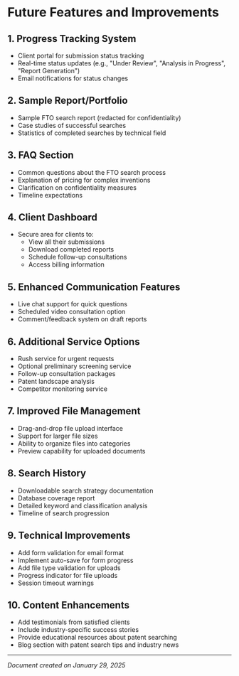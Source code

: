 # Future Features and Improvements

## 1. Progress Tracking System
- Client portal for submission status tracking
- Real-time status updates (e.g., "Under Review", "Analysis in Progress", "Report Generation")
- Email notifications for status changes

## 2. Sample Report/Portfolio
- Sample FTO search report (redacted for confidentiality)
- Case studies of successful searches
- Statistics of completed searches by technical field

## 3. FAQ Section
- Common questions about the FTO search process
- Explanation of pricing for complex inventions
- Clarification on confidentiality measures
- Timeline expectations

## 4. Client Dashboard
- Secure area for clients to:
  - View all their submissions
  - Download completed reports
  - Schedule follow-up consultations
  - Access billing information

## 5. Enhanced Communication Features
- Live chat support for quick questions
- Scheduled video consultation option
- Comment/feedback system on draft reports

## 6. Additional Service Options
- Rush service for urgent requests
- Optional preliminary screening service
- Follow-up consultation packages
- Patent landscape analysis
- Competitor monitoring service

## 7. Improved File Management
- Drag-and-drop file upload interface
- Support for larger file sizes
- Ability to organize files into categories
- Preview capability for uploaded documents

## 8. Search History
- Downloadable search strategy documentation
- Database coverage report
- Detailed keyword and classification analysis
- Timeline of search progression

## 9. Technical Improvements
- Add form validation for email format
- Implement auto-save for form progress
- Add file type validation for uploads
- Progress indicator for file uploads
- Session timeout warnings

## 10. Content Enhancements
- Add testimonials from satisfied clients
- Include industry-specific success stories
- Provide educational resources about patent searching
- Blog section with patent search tips and industry news

---
*Document created on January 29, 2025*
